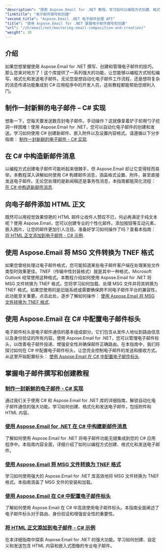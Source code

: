 ```yaml
---
"description": "探索 Aspose.Email for .NET 教程。学习如何以编程方式创建、格式化和发送电子邮件，包括附件和 HTML 内容等高级功能。"
"linktitle": "电子邮件撰写和创建"
"second_title": "Aspose.Email .NET 电子邮件处理 API"
"title": "使用 Aspose.Email for .NET 掌握电子邮件撰写和创建"
"url": "/zh/email/net/mastering-email-composition-and-creation/"
"weight": 10
---
```


## 介绍

如果您想掌握使用 Aspose.Email for .NET 撰写、创建和管理电子邮件的技巧，那么您来对地方了！这个库提供了一系列强大的功能，让您能够以编程方式轻松编写、格式化和发送电子邮件。无论您是想自动化电子邮件工作流程，还是想将复杂的消息传递功能集成到 C# 应用程序中的开发人员，这些教程都能帮助您顺利入门。

## 制作一封新鲜的电子邮件 – C# 实现  

想象一下，您每天要发送数百封电子邮件。手动操作？这就像拿着铲子却用勺子挖洞一样困难！使用 Aspose.Email for .NET，您可以自动化电子邮件的创建和发送。学习如何使用 C# 创建新邮件、嵌入附件以及设置内容格式。请遵循以下分步指南： [制作一封新鲜的电子邮件 - C# 实现](./craft-a-fresh-email-csharp-implementation/).


## 在 C# 中构造新邮件消息  

以编程方式创建电子邮件可能听起来很棘手，但 Aspose.Email 却让它变得轻而易举。本教程深入讲解如何使用 C# 构建邮件消息，涵盖格式设置、附件，甚至直接发送电子邮件。无论您处理的是新闻稿还是事务性消息，本指南都能简化流程： [在 C# 中构造新邮件消息](./construct-a-new-mail-message-in-csharp/).

## 向电子邮件添加 HTML 正文  

既然可以用视觉效果惊艳的 HTML 邮件让收件人赞叹不已，何必再满足于纯文本呢？使用 Aspose.Email，您可以创建专业的个性化邮件。添加按钮等互动元素，嵌入图片，让您的邮件更加引人注目。准备好学习如何操作了吗？查看本指南： [将 HTML 正文添加到电子邮件 - C# 示例](./add-html-body-to-emails-csharp-example/).

## 使用 Aspose.Email 将 MSG 文件转换为 TNEF 格式  

如果您曾经处理过电子邮件格式，您可能知道某些电子邮件客户端在处理某些文件类型时效果更佳。TNEF（传输中性封装格式）就是其中一种格式，Microsoft Outlook 经常使用这种格式。本教程介绍如何使用 Aspose.Email for .NET 将 MSG 文件转换为 TNEF 格式。您将学习如何加载、处理 MSG 文件并将其转换为 TNEF 格式。如果您使用的是旧版系统或需要确保跨不同电子邮件平台的兼容性，此功能至关重要。点击此处，逐步了解如何操作： [使用 Aspose.Email 将 MSG 文件转换为 TNEF 格式](./converting-msg-files-to-tnef-format/).

## 使用 Aspose.Email 在 C# 中配置电子邮件标头  

电子邮件标头是电子邮件通信的基本组成部分。它们包含从发件人地址到路由信息以及身份验证的所有内容。使用 Aspose.Email for .NET，您可以管理电子邮件标头，以改善电子邮件投递、增强安全性并确保邮件正确路由。在本指南中，我们将探讨如何在 C# 中配置电子邮件标头，让您完全控制电子邮件的发送和接收方式。从这里开始配置标头： [使用 Aspose.Email 在 C# 中配置电子邮件标头](./configure-email-headers-in-csharp/).

## 掌握电子邮件撰写和创建教程
### [制作一封新鲜的电子邮件 - C# 实现](./craft-a-fresh-email-csharp-implementation/)
通过我们关于使用 C# 和 Aspose.Email for .NET 库的详细指南，解锁自动化电子邮件通信的强大功能。学习如何创建、格式化和发送电子邮件，包括附件和 HTML 内容。
### [使用 Aspose.Email for .NET 在 C# 中构建新邮件消息](./construct-a-new-mail-message-in-csharp/)
了解如何使用 Aspose.Email for .NET 将电子邮件功能无缝集成到您的 C# 应用程序中。本指南内容全面，详细介绍了如何以编程方式创建、格式化和发送电子邮件。
### [使用 Aspose.Email 将 MSG 文件转换为 TNEF 格式](./converting-msg-files-to-tnef-format/)
学习如何使用强大的 Aspose.Email for .NET 库高效地将 MSG 文件转换为 TNEF 格式。本指南涵盖了 MSG 文件的安装和加载。 
### [使用 Aspose.Email 在 C# 中配置电子邮件标头](./configure-email-headers-in-csharp/)
了解如何使用 Aspose.Email 在 C# 中高效使用电子邮件标头。本指南全面阐述了电子邮件标头对于路由、身份验证和增强安全性的重要性。
### [将 HTML 正文添加到电子邮件 - C# 示例](./add-html-body-to-emails-csharp-example/)
在本详细指南中探索 Aspose.Email for .NET 的强大功能。学习如何创建、自定义和发送包含 HTML 内容和嵌入式图像的专业电子邮件。